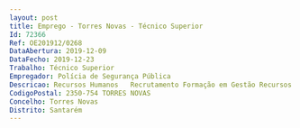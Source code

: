 ```yaml
--- 
layout: post
title: Emprego - Torres Novas - Técnico Superior
Id: 72366
Ref: OE201912/0268
DataAbertura: 2019-12-09
DataFecho: 2019-12-23
Trabalho: Técnico Superior
Empregador: Polícia de Segurança Pública
Descricao: Recursos Humanos   Recrutamento Formação em Gestão Recursos Humanos AdministraçãoConhecimentos especializados de técnicas administrativas de gestão de recursos humanosConhecimentos fundamentais de legislação laboralConhecimentos fundamentais de gestão e organização de empresasConhecimentos fundamentais de desenvolvimento de equipas de trabalhoConhecimentos especializados de conceção e gestão da formaçãoConhecimentos especializados de modelos e técnicas de avaliação de desempenhoConhecimentos especializados de técnicas de recrutamento e seleção de colaboradoresConhecimentos abrangentes de metodologia de projeto de conceção e desenvolvimento em recursos humanosConhecimentos fundamentais de higiene e segurançaConhecimentos fundamentais de informática na ótica do utilizadorConhecimentos especializados na utilização de bases de dados de suporte à gestão de recursos humanosConhecimentos fundamentais de organização do trabalho e gestão do tempo
CodigoPostal: 2350-754 TORRES NOVAS
Concelho: Torres Novas
Distrito: Santarém
--- 
```

